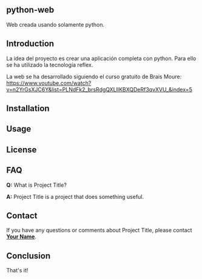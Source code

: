 ## **python-web**

Web creada usando solamente python. 

## **Introduction**

La idea del proyecto es crear una aplicación completa con python.
Para ello se ha utilizado la tecnología reflex.

La web se ha desarrollado siguiendo el curso gratuito de Brais Moure:
https://www.youtube.com/watch?v=n2YrGsXJC6Y&list=PLNdFk2_brsRdgQXLIlKBXQDeRf3qvXVU_&index=5

## **Installation**


## **Usage**


## **License**



## **FAQ**

**Q:** What is Project Title?

**A:** Project Title is a project that does something useful.


## **Contact**

If you have any questions or comments about Project Title, please contact **[Your Name](you@example.com)**.

## **Conclusion**

That's it! 